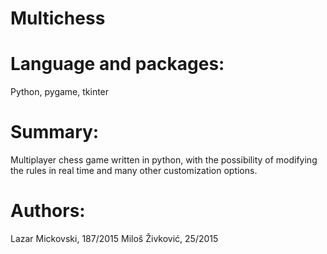 # Multichess

# Language and packages:

Python, pygame, tkinter

# Summary:

Multiplayer chess game written in python, with the possibility of modifying the rules in real time and many other customization options.

# Authors:

Lazar Mickovski, 187/2015
Miloš Živković, 25/2015
